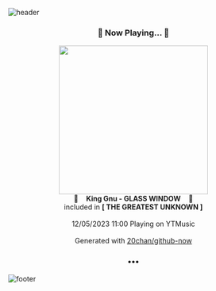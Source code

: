 ![header](https://capsule-render.vercel.app/api?type=wave&height=170&section=header&fontColor=090707&fontAlignX=45&fontAlignY=65&fontSize=100)

<h3 align="center">🎵 Now Playing... 🎵</h3>
<p align="center">
  <a href="https://music.youtube.com/watch?v=2BWZN71ahNI">
    <img width="300" src="https://lh3.googleusercontent.com/JXBhGHLdtcnnywU7nHbVhz9UZeWTHgkZ8FbkZd3osfg2SUWAHRTm8rEJlNBQVQuG33Gf9kgBqoSPwMsljw">
  </a>
  <br>
  🎵&nbsp&nbsp&nbsp <b>King Gnu - GLASS WINDOW</b> &nbsp&nbsp&nbsp🎵
  <br>
  included in <b>[ THE GREATEST UNKNOWN ]</b>
  
  <br />
  <br />
  12/05/2023 11:00 Playing on YTMusic
  <br />
  <br />
  Generated with <a href="https://github.com/20chan/github-now">20chan/github-now</a>
</p>

<h3 align="center">•••</h3>

![footer](https://capsule-render.vercel.app/api?type=wave&height=150&section=footer)
